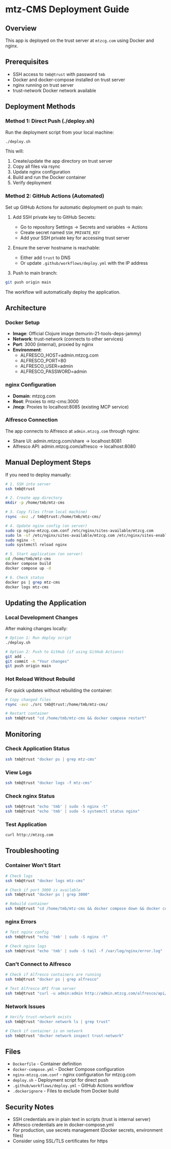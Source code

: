 # mtz-CMS Deployment Guide

## Overview
This app is deployed on the trust server at `mtzcg.com` using Docker and nginx.

## Prerequisites
- SSH access to `tmb@trust` with password `tmb`
- Docker and docker-compose installed on trust server
- nginx running on trust server
- trust-network Docker network available

## Deployment Methods

### Method 1: Direct Push (./deploy.sh)

Run the deployment script from your local machine:

```bash
./deploy.sh
```

This will:
1. Create/update the app directory on trust server
2. Copy all files via rsync
3. Update nginx configuration
4. Build and run the Docker container
5. Verify deployment

### Method 2: GitHub Actions (Automated)

Set up GitHub Actions for automatic deployment on push to main:

1. Add SSH private key to GitHub Secrets:
   - Go to repository Settings → Secrets and variables → Actions
   - Create secret named `SSH_PRIVATE_KEY`
   - Add your SSH private key for accessing trust server

2. Ensure the server hostname is reachable:
   - Either add `trust` to DNS
   - Or update `.github/workflows/deploy.yml` with the IP address

3. Push to main branch:
```bash
git push origin main
```

The workflow will automatically deploy the application.

## Architecture

### Docker Setup
- **Image**: Official Clojure image (temurin-21-tools-deps-jammy)
- **Network**: trust-network (connects to other services)
- **Port**: 3000 (internal), proxied by nginx
- **Environment**:
  - ALFRESCO_HOST=admin.mtzcg.com
  - ALFRESCO_PORT=80
  - ALFRESCO_USER=admin
  - ALFRESCO_PASSWORD=admin

### nginx Configuration
- **Domain**: mtzcg.com
- **Root**: Proxies to mtz-cms:3000
- **/mcp**: Proxies to localhost:8085 (existing MCP service)

### Alfresco Connection
The app connects to Alfresco at `admin.mtzcg.com` through nginx:
- Share UI: admin.mtzcg.com/share → localhost:8081
- Alfresco API: admin.mtzcg.com/alfresco → localhost:8080

## Manual Deployment Steps

If you need to deploy manually:

```bash
# 1. SSH into server
ssh tmb@trust

# 2. Create app directory
mkdir -p /home/tmb/mtz-cms

# 3. Copy files (from local machine)
rsync -avz ./ tmb@trust:/home/tmb/mtz-cms/

# 4. Update nginx config (on server)
sudo cp nginx-mtzcg.com.conf /etc/nginx/sites-available/mtzcg.com
sudo ln -sf /etc/nginx/sites-available/mtzcg.com /etc/nginx/sites-enabled/
sudo nginx -t
sudo systemctl reload nginx

# 5. Start application (on server)
cd /home/tmb/mtz-cms
docker compose build
docker compose up -d

# 6. Check status
docker ps | grep mtz-cms
docker logs mtz-cms
```

## Updating the Application

### Local Development Changes
After making changes locally:

```bash
# Option 1: Run deploy script
./deploy.sh

# Option 2: Push to GitHub (if using GitHub Actions)
git add .
git commit -m "Your changes"
git push origin main
```

### Hot Reload Without Rebuild
For quick updates without rebuilding the container:

```bash
# Copy changed files
rsync -avz ./src tmb@trust:/home/tmb/mtz-cms/

# Restart container
ssh tmb@trust "cd /home/tmb/mtz-cms && docker compose restart"
```

## Monitoring

### Check Application Status
```bash
ssh tmb@trust "docker ps | grep mtz-cms"
```

### View Logs
```bash
ssh tmb@trust "docker logs -f mtz-cms"
```

### Check nginx Status
```bash
ssh tmb@trust "echo 'tmb' | sudo -S nginx -t"
ssh tmb@trust "echo 'tmb' | sudo -S systemctl status nginx"
```

### Test Application
```bash
curl http://mtzcg.com
```

## Troubleshooting

### Container Won't Start
```bash
# Check logs
ssh tmb@trust "docker logs mtz-cms"

# Check if port 3000 is available
ssh tmb@trust "docker ps | grep 3000"

# Rebuild container
ssh tmb@trust "cd /home/tmb/mtz-cms && docker compose down && docker compose up --build -d"
```

### nginx Errors
```bash
# Test nginx config
ssh tmb@trust "echo 'tmb' | sudo -S nginx -t"

# Check nginx logs
ssh tmb@trust "echo 'tmb' | sudo -S tail -f /var/log/nginx/error.log"
```

### Can't Connect to Alfresco
```bash
# Check if Alfresco containers are running
ssh tmb@trust "docker ps | grep alfresco"

# Test Alfresco API from server
ssh tmb@trust "curl -u admin:admin http://admin.mtzcg.com/alfresco/api/-default-/public/alfresco/versions/1/nodes/-root-"
```

### Network Issues
```bash
# Verify trust-network exists
ssh tmb@trust "docker network ls | grep trust"

# Check if container is on network
ssh tmb@trust "docker network inspect trust-network"
```

## Files

- `Dockerfile` - Container definition
- `docker-compose.yml` - Docker Compose configuration
- `nginx-mtzcg.com.conf` - nginx configuration for mtzcg.com
- `deploy.sh` - Deployment script for direct push
- `.github/workflows/deploy.yml` - GitHub Actions workflow
- `.dockerignore` - Files to exclude from Docker build

## Security Notes

- SSH credentials are in plain text in scripts (trust is internal server)
- Alfresco credentials are in docker-compose.yml
- For production, use secrets management (Docker secrets, environment files)
- Consider using SSL/TLS certificates for https